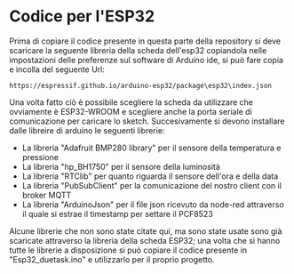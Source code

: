 # Codice per l'ESP32
Prima di copiare il codice presente in questa parte della repository si deve scaricare la seguente libreria della scheda dell'esp32 copiandola nelle impostazioni delle preferenze sul software di Arduino ide, si può fare copia e incolla del seguente Url: 
```
https://espressif.github.io/arduino-esp32/package\esp32\index.json
```

Una volta fatto ciò è possibile scegliere la scheda da utilizzare che ovviamente è ESP32-WROOM e scegliere anche la porta seriale di comunicazione per caricare lo sketch.
Succesivamente si devono installare dalle libreire di arduino le seguenti librerie:
* La libreria "Adafruit BMP280 library" per il sensore della temperatura e pressione
* La libreria "hp_BH1750" per il sensore della luminosità
* La libreria "RTClib" per quanto riguarda il sensore dell'ora e della data
* La libreria "PubSubClient" per la comunicazione del nostro client con il broker MQTT
*  La libreria "ArduinoJson" per il file json ricevuto da node-red attraverso il quale si estrae il timestamp per settare il PCF8523


Alcune librerie che non sono state citate qui, ma sono state usate sono già scaricate attraverso la libreria della scheda ESP32; una volta che si hanno tutte le librerie a disposizione si può copiare il codice presente in "Esp32_duetask.ino" e utilizzarlo per il proprio progetto.
